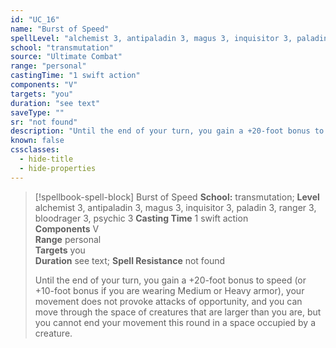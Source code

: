 ```yaml
---
id: "UC_16"
name: "Burst of Speed"
spellLevel: "alchemist 3, antipaladin 3, magus 3, inquisitor 3, paladin 3, ranger 3, bloodrager 3, psychic 3"
school: "transmutation"
source: "Ultimate Combat"
range: "personal"
castingTime: "1 swift action"
components: "V"
targets: "you"
duration: "see text"
saveType: ""
sr: "not found"
description: "Until the end of your turn, you gain a +20-foot bonus to speed (or +10-foot bonus if you are wearing Medium or Heavy armor), your movement does not provoke attacks of opportunity, and you can move through the space of creatures that are larger than you are, but you cannot end your movement this round in a space occupied by a creature."
known: false
cssclasses:
  - hide-title
  - hide-properties
---
```


> [!spellbook-spell-block] Burst of Speed
> **School:** transmutation; **Level** alchemist 3, antipaladin 3, magus 3, inquisitor 3, paladin 3, ranger 3, bloodrager 3, psychic 3
> **Casting Time** 1 swift action  
> **Components** V  
> **Range** personal  
> **Targets** you  
> **Duration** see text; **Spell Resistance** not found
> 
> Until the end of your turn, you gain a +20-foot bonus to speed (or +10-foot bonus if you are wearing Medium or Heavy armor), your movement does not provoke attacks of opportunity, and you can move through the space of creatures that are larger than you are, but you cannot end your movement this round in a space occupied by a creature.